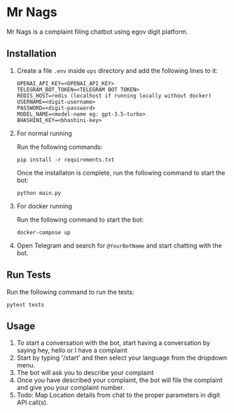 # Mr Nags

Mr Nags is a complaint filing chatbot using egov digit platform.


## Installation

1. Create a file `.env` inside `ops` directory and add the following lines to it:
    ```
    OPENAI_API_KEY=<OPENAI_API_KEY>
    TELEGRAM_BOT_TOKEN=<TELEGRAM BOT TOKEN>
    REDIS_HOST=redis (localhost if running locally without docker)
    USERNAME=<digit-username>
    PASSWORD=<digit-password>
    MODEL_NAME=<model-name eg: gpt-3.5-turbo>
    BHASHINI_KEY=<bhashini-key>
    ```
2. For normal running

    Run the following commands:
    ```
    pip install -r requirements.txt
    ```
    Once the installaton is complete, run the following command to start the bot:
    ```
    python main.py
    ```

3. For docker running
    
    Run the following command to start the bot:
    ```
    docker-compose up
    ```
4. Open Telegram and search for `@YourBotName` and start chatting with the bot.


## Run Tests

Run the following command to run the tests:
```
pytest tests
```


## Usage

1. To start a conversation with the bot, start having a conversation by saying hey, hello or I have a complaint
2. Start by typing '/start' and then select your language from the dropdown menu.
3. The bot will ask you to describe your complaint
4. Once you have described your complaint, the bot will file the complaint and give you your complaint number.
5. Todo: Map Location details from chat to the proper parameters in digit API call(s). 




